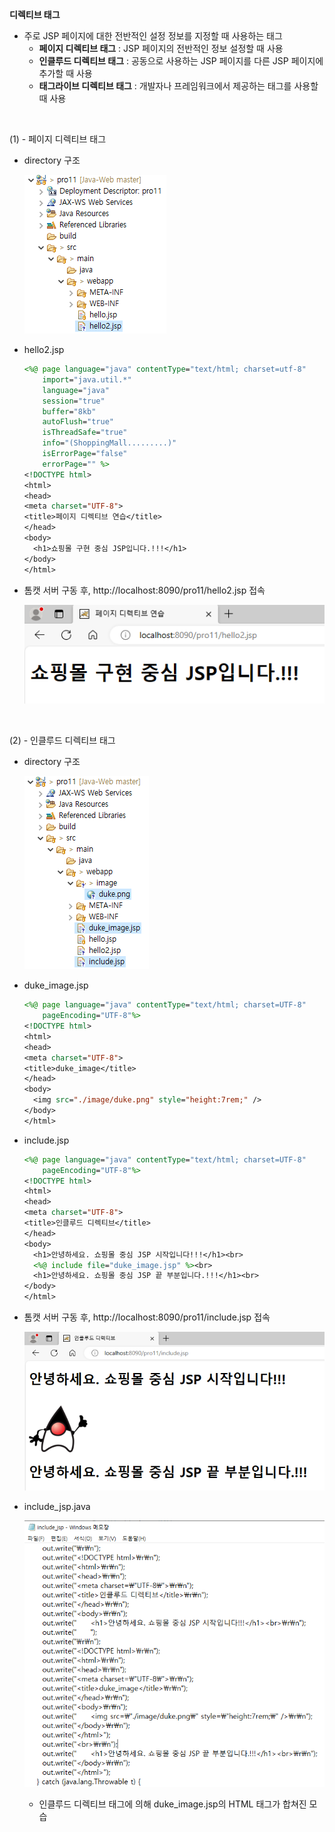 **디렉티브 태그**

* 주로 JSP 페이지에 대한 전반적인 설정 정보를 지정할 때 사용하는 태그
  * **페이지 디렉티브 태그** : JSP 페이지의 전반적인 정보 설정할 때 사용
  * **인클루드 디렉티브 태그** : 공동으로 사용하는 JSP 페이지를 다른 JSP 페이지에 추가할 때 사용
  * **태그라이브 디렉티브 태그** : 개발자나 프레임워크에서 제공하는 태그를 사용할 때 사용

<br>

(1) - 페이지 디렉티브 태그

* directory 구조

  ![page-directive](./image.assets/page-directive.PNG)

* hello2.jsp

  ```jsp
  <%@ page language="java" contentType="text/html; charset=utf-8"
      import="java.util.*"
      language="java"
      session="true"
      buffer="8kb"
      autoFlush="true"
      isThreadSafe="true"
      info="(ShoppingMall.........)"
      isErrorPage="false"
      errorPage="" %>
  <!DOCTYPE html>
  <html>
  <head>
  <meta charset="UTF-8">
  <title>페이지 디렉티브 연습</title>
  </head>
  <body>
  	<h1>쇼핑몰 구현 중심 JSP입니다.!!!</h1>
  </body>
  </html>
  ```

* 톰캣 서버 구동 후, http://localhost:8090/pro11/hello2.jsp 접속

  ![page-directive-2](./image.assets/page-directive-2.PNG)

<br>

(2) - 인클루드 디렉티브 태그

* directory 구조

  ![include-directive](./image.assets/include-directive.PNG)

* duke_image.jsp

  ```jsp
  <%@ page language="java" contentType="text/html; charset=UTF-8"
      pageEncoding="UTF-8"%>
  <!DOCTYPE html>
  <html>
  <head>
  <meta charset="UTF-8">
  <title>duke_image</title>
  </head>
  <body>
  	<img src="./image/duke.png" style="height:7rem;" />
  </body>
  </html>
  ```

* include.jsp

  ```jsp
  <%@ page language="java" contentType="text/html; charset=UTF-8"
      pageEncoding="UTF-8"%>
  <!DOCTYPE html>
  <html>
  <head>
  <meta charset="UTF-8">
  <title>인클루드 디렉티브</title>
  </head>
  <body>
  	<h1>안녕하세요. 쇼핑몰 중심 JSP 시작입니다!!!</h1><br>
  	<%@ include file="duke_image.jsp" %><br>
  	<h1>안녕하세요. 쇼핑몰 중심 JSP 끝 부분입니다.!!!</h1><br>
  </body>
  </html>
  ```

* 톰캣 서버 구동 후, http://localhost:8090/pro11/include.jsp 접속

  ![include-directive-result](./image.assets/include-directive-result.PNG)

* include_jsp.java

  ![include_jsp](./image.assets/include_jsp.PNG)

  * 인클루드 디렉티브 태그에 의해 duke_image.jsp의 HTML 태그가 합쳐진 모습